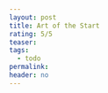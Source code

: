 ```yaml
---
layout: post
title: Art of the Start
rating: 5/5
teaser:
tags:
  - todo
permalink:
header: no
---
```

